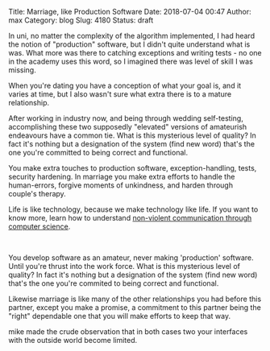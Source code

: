 Title: Marriage, like Production Software
Date: 2018-07-04 00:47
Author: max
Category: blog
Slug: 4180
Status: draft

In uni, no matter the complexity of the algorithm implemented, I had heard the notion of "production" software, but I didn't quite understand what is was. What more was there to catching exceptions and writing tests - no one in the academy uses this word, so I imagined there was level of skill I was missing.

When you're dating you have a conception of what your goal is, and it varies at time, but I also wasn't sure what extra there is to a mature relationship.

After working in industry now, and being through wedding self-testing, accomplishing these two supposedly "elevated" versions of amateurish endeavours have a common tie. What is this mysterious level of quality? In fact it's nothing but a designation of the system (find new word) that's the one you're committed to being correct and functional.

You make extra touches to production software, exception-handling, tests, security hardening. In marriage you make extra efforts to handle the human-errors, forgive moments of unkindness, and harden through couple's therapy.

Life is like technology, because we make technology like life. If you want to know more, learn how to understand [non-violent communication through computer science](http://notconfusing.com/universal-empathy-machine).

 

You develop software as an amateur, never making 'production' software. Until you're thrust into the work force. What is this mysterious level of quality? In fact it's nothing but a designation of the system (find new word) that's the one you're commited to being correct and functional.

Likewise marriage is like many of the other relationships you had before this partner, except you make a promise, a commitment to this partner being the "right" dependable one that you will make efforts to keep that way.

mike made the crude observation that in both cases two your interfaces with the outside world become limited.

